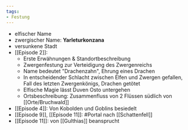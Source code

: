 ```yaml
---
tags:
- Festung
---
```


- elfischer Name
- zwergischer Name: **Yarleturkonzana**
- versunkene Stadt
- [[Episode 2]]: 
	- Erste Erwähnungen & Standortbeschreibung
	- Zwergenfestung zur Verteidigung des Zwergenreichs
	- Name bedeutet "Drachenzahn", Ehrung eines Drachen
	- In entscheidender Schlacht zwischen Elfen und Zwergen gefallen, Fall des letzten Zwergenkönigs, Drachen getötet
	- Elfische Magie lässt Duven Osto untergehen
	- Ortsbeschreibung: Zusammenfluss von 2 Flüssen südlich von [[Orte/Bruchwald]]
- [[Episode 4]]: Von Kobolden und Goblins besiedelt
- [[Episode 9]], [[Episode 11]]: #Portal nach [[Schattenfell]]
- [[Episode 11]]: von [[Gulthias]] beansprucht
